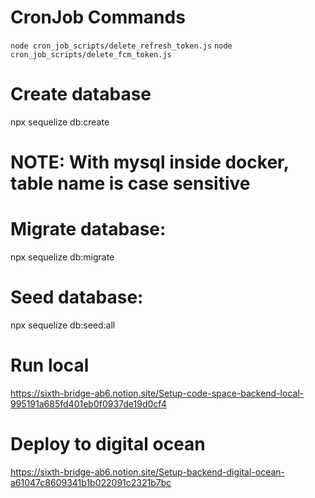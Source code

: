 # CronJob Commands

`node cron_job_scripts/delete_refresh_token.js`
`node cron_job_scripts/delete_fcm_token.js`

# Create database

npx sequelize db:create

# NOTE: With mysql inside docker, table name is case sensitive

# Migrate database:

npx sequelize db:migrate

# Seed database:

npx sequelize db:seed:all

# Run local

https://sixth-bridge-ab6.notion.site/Setup-code-space-backend-local-995191a685fd401eb0f0937de19d0cf4

# Deploy to digital ocean

https://sixth-bridge-ab6.notion.site/Setup-backend-digital-ocean-a61047c8609341b1b022091c2321b7bc
